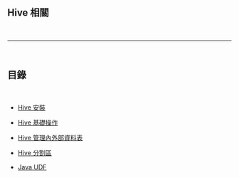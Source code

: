 ## Hive 相關

<br>


---

<br>

## 目錄

<br>

* [Hive 安裝](install)

* [Hive 基礎操作](basic)

* [Hive 管理內外部資料表](internalAndExternalTable)

* [Hive 分割區](partition)

* [Java UDF](JavaUDF)